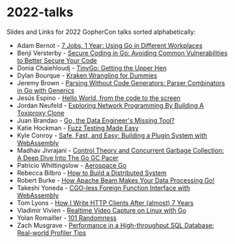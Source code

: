 # 2022-talks
Slides and Links for 2022 GopherCon talks sorted alphabetically:

- Adam Bernot - [7 Jobs, 1 Year: Using Go in Different Workplaces](./AdamBernot-7Jobs1Year/README.md)
- Benji Versterby - [Secure Coding in Go: Avoiding Common Vulnerabilities to Better Secure Your Code](./BenjiVesterby-SecureCodingInGo/README.md)
- Donia Chaiehloudj - [TinyGo: Getting the Upper Hen](./DoniaChaiehloudj-TinyGo-UpperHen/README.md)
- Dylan Bourque - [Kraken Wrangling for Dummies](./DylanBourque-KrakenWranglingForDummies/README.md)
- Jeremy Brown - [Parsing Without Code Generators: Parser Combinators in Go with Generics](./JeremyBrown-ParsingWithoutCodeGenerators/README.md)
- Jesús Espino - [Hello World, from the code to the screen](./JesúsEspino-HelloWorldFromTheCodeToTheScreen/README.md)
- Jordan Neufeld - [Exploring Network Programming By Building A Toxiproxy Clone](./JordanNeufeld-ExploringNetworkProgrammingByBuildingAToxiproxyClone/README.md)
- Juan Brandao - [Go, the Data Engineer's Missing Tool?](./JuanBrandao-GoTheDataEngineersMissingTool/README.md)
- Katie Hockman - [Fuzz Testing Made Easy](./KatieHockman-FuzzTestingMadeEasy/README.md)
- Kyle Conroy - [Safe, Fast, and Easy: Building a Plugin System with WebAssembly](./KyleConroy-PluginSystemWebAssembly/README.md)
- Madhav Jivrajani - [Control Theory and Concurrent Garbage Collection: A Deep Dive Into The Go GC Pacer](./MadhavJivrajani-GCPacerDeepDive/README.md)
- Patricio Whittingslow - [Aerospace Go](./PatricioWhittingslow-AerospaceGo/README.md)
- Rebecca Bilbro - [How to Build a Distributed System](./RebeccaBilbro-HowtoBuildaDistributedSystem/README.md)
- Robert Burke - [How Apache Beam Makes Your Data Processing Go!](./RobertBurke-HowApacheBeamMakesYourDataProcessingGo/README.md)
- Takeshi Yoneda - [CGO-less Foreign Function Interface with WebAssembly](./TakeshiYoneda-CGOlessForeignFunctionInterfaceWithWasm/README.md)
- Tom Lyons - [How I Write HTTP Clients After (almost) 7 Years](./TomLyons-HowIWriteHTTPClientsAfter(almost)7Years/README.md)
- Vladimir Vivien - [Realtime Video Capture on Linux with Go](./vladimirvivien-RealtimeVideoCaptureLinux/README.md)
- Yolan Romailler - [101 Randomness](./YolanRomailler-101Randomness/README.md)
- Zach Musgrave - [Performance in a High-throughput SQL Database: Real-world Profiler Tips](./ZachMusgrave-PerformanceHighThroughputSQLDatabase/README.md)
